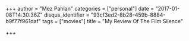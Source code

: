 +++
author = "Mez Pahlan"
categories = ["personal"]
date = "2017-01-08T14:30:36Z"
disqus_identifier = "93cf3ed2-8b28-459b-8884-b9f77f961daf"
tags = ["movies"]
title = "My Review Of The Film Silence"

+++
<!-- - You have found my secret review of the film Silence! Congratulations.

I liked this film. I liked it a lot. I was expecting a deep introspective into the nature of faith and that is what I
ended up watching. I wasn't moved by it in a religious sense because I am not a religious person, however I don't think
that took anything away from the film. Whilst it is a long film it manages to present both the sense of peace that
unwavering faith brings and also the doubt when faced with the harsh realities of the world.

Both Liam Neeson and Adam Driver offer excellent supporting performances as the mentor of two Jesuit priests missing in
Japan and one of the priest sent to locate him. However the main stand out performance for me was Andrew Garfield as the
other of the priests sent to look for Neeson's character. Along the way they meet a Japanese Christian called Kichijiro
played by Yôsuke Kubozuka. His story is also pivotal to the main plot as it mirrors one of the films themes of the
changing nature of faith.

For me the film's key argument is the discussion of the differences between someone that has faith and the someone that
does good. Most of the time they would overlap however in extreme there is a disjunction between the two. Are you a
person of faith when your faith gets you and others killed? Or are you a person that does good by renouncing their faith
knowing it will save lives? What is the consequence of keeping your faith and who does that ultimately benefit? Yourself
or others?

I liked that the film did not end with one interpretation being correct over the other and whilst at times I wished it
was shorter in length, I ultimately really enjoyed the film. It still has me thinking about it a week later!

- -->
<!--more-->
